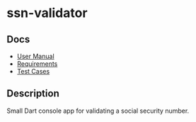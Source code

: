 # ssn-validator

## Docs

- [User Manual](../docs/manual.md)
- [Requirements](../docs/requirements.md)
- [Test Cases](../docs/testcases.md)

## Description

Small Dart console app for validating a social security number.
